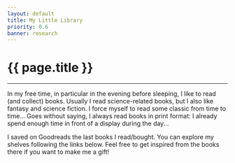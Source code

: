 ```yaml
---
layout: default
title: My Little Library
priority: 0.6
banner: research
---
```


{{ page.title }}
=====
---

In my free time, in particular in the evening before sleeping, I like to read
(and collect) books.  Usually I read science-related books, but I also like
fantasy and science fiction. I force myself to read some classic from time to
time...  Goes without saying, I always read books in print format: I already
spend enough time in front of a display during the day...  

I saved on Goodreads the last books I read/bought. You can explore my shelves
following the links below. Feel free to get inspired from the books there if
you want to make me a gift!

<style type="text/css" media="screen">
.gr_grid_container {
    max-width: 600px;
 }
.gr_grid_book_container {
    float: left;
    width: 39px;
    height: 60px;
    padding: 0px 0px;
    overflow: hidden;
}
</style>
<center>
<script src="https://www.goodreads.com/review/grid_widget/70370591.Simone's%20owned%20book%20montage?cover_size=small&hide_link=&hide_title=true&num_books=64&order=d&shelf=owned&sort=random&widget_id=1505786572" type="text/javascript" charset="utf-8"></script>
</center>

